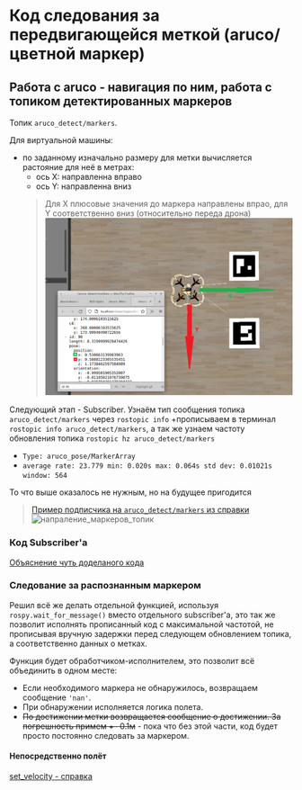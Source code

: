 # Код следования за передвигающейся меткой (aruco/цветной маркер)

## Работа с aruco - навигация по ним, работа с топиком детектированных маркеров

Топик `aruco_detect/markers`.

Для виртуальной машины:
+ по заданному изначально размеру для метки вычисляется растояние для неё в метрах:
  + ось X: направленна вправо
  + ось Y: направленна вниз
  > Для X плюсовые значения до маркера направлены впрао, для Y соответственно вниз (относительно переда дрона)
  ![наглядно](/_img/напраление_маркеров_топик.png)
  
Следующий этап - Subscriber.
Узнаём тип сообщения топика `aruco_detect/markers` через `rostopic info`
+прописываем в терминал `rostopic info aruco_detect/markers`, а так же узнаем частоту обновления топика `rostopic hz aruco_detect/markers`
  + `Type: aruco_pose/MarkerArray`
  + `average rate: 23.779
	min: 0.020s max: 0.064s std dev: 0.01021s window: 564`

То что выше оказалось не нужным, но на будущее пригодится
> [Пример подписчика на `aruco_detect/markers` из справки](https://clover.coex.tech/ru/aruco_marker.html#работа-с-результатом-распознавания-из-python)
![напраление_маркеров_топик](https://user-images.githubusercontent.com/81087114/155739375-4bdb6d13-7490-4426-bd81-6d7960298edb.png)

### Код Subscriber'a
[Объяснение чуть доделаного кода](subscriber.md)



### Следование за распознанным маркером
Решил всё же делать отдельной функцией, используя `rospy.wait_for_message()` вместо отдельного subscriber'a, это так же позволит исполнять прописанный код с максимальной частотой, не прописывая вручную задержки перед следующем обновлением топика, а соответственно данных о метках.

Функция будет обработчиком-исполнителем, это позволит всё объединить в одном месте:
+ Если необходимого маркера не обнаружилось, возвращаем сообщение `'nan'`.
+ При обнаружении исполняется логика полета.
+ ~~По достижении метки возвращается сообщение о достижении. За погрешность примем +- 0.1м~~ - пока что без этой части, код будет просто постоянно следовать за маркером.

#### Непосредственно полёт
[set_velocity - справка](https://clover.coex.tech/ru/simple_offboard.html#setvelocity)
